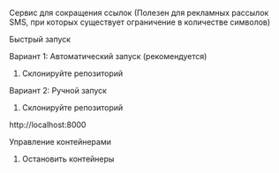 Сервис для сокращения ссылок (Полезен для рекламных рассылок SMS, при которых существует ограничение в количестве символов)

Быстрый запуск

Вариант 1: Автоматический запуск (рекомендуется)

1) Склонируйте репозиторий



Вариант 2: Ручной запуск


1) Склонируйте репозиторий



http://localhost:8000


Управление контейнерами

1) Остановить контейнеры

